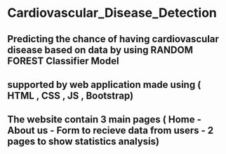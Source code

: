 # Cardiovascular_Disease_Detection
## Predicting the chance of having cardiovascular disease based on data by using RANDOM FOREST Classifier Model 
## supported by web application made using ( HTML , CSS , JS , Bootstrap)
## The website contain 3 main pages ( Home - About us - Form to recieve data from users - 2 pages to show statistics analysis)

